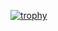 [![trophy](https://github-profile-trophy.vercel.app/?username=kimkimkimkimkim&rank=SECRET,SSS,SS,S,AAA,AA,A,B,C)](https://github.com/ryo-ma/github-profile-trophy)
